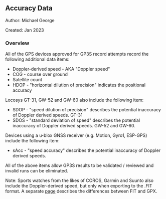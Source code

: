 ## Accuracy Data

Author: Michael George

Created: Jan 2023



### Overview

All of the GPS devices approved for GP3S record attempts record the following additional data items:

- Doppler-derived speed - AKA "Doppler speed"
- COG - course over ground
- Satellite count
- HDOP - "horizontal dilution of precision" indicates the positional accuracy

Locosys GT-31, GW-52 and GW-60 also include the following item:

- SDOP - "speed dilution of precision" describes the potential inaccuracy of Doppler derived speeds. GT-31
- SDOS - "standard deviation of speed" describes the potential inaccuracy of Doppler derived speeds. GW-52 and GW-60.

Devices using a u-blox GNSS receiver (e.g. Motion, Gyro1, ESP-GPS) include the following item:

- sAcc - "speed accuracy" describes the potential inaccuracy of Doppler derived speeds.

All of the above items allow GP3S results to be validated / reviewed and invalid runs can be eliminated.



Note: Sports watches from the likes of COROS, Garmin and Suunto also include the Doppler-derived speed, but only when exporting to the .FIT format. A separate [page](../fit/README.md) describes the differences between FIT and GPX.
